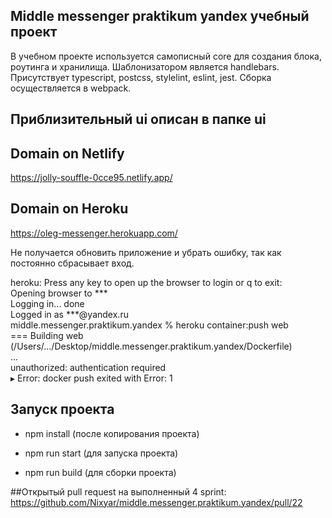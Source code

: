 ## Middle messenger praktikum yandex учебный проект

В учебном проекте используется самописный core для создания блока, роутинга и хранилища.
Шаблонизатором является handlebars.
Присутствует typescript, postcss, stylelint, eslint, jest.
Сборка осуществляется в webpack.

## Приблизительный ui описан в папке ui

## Domain on Netlify

https://jolly-souffle-0cce95.netlify.app/

## Domain on Heroku

https://oleg-messenger.herokuapp.com/

Не получается обновить приложение и убрать ошибку, так как постоянно сбрасывает вход.

heroku: Press any key to open up the browser to login or q to exit: <br>
Opening browser to *** <br>
Logging in... done <br>
Logged in as ***@yandex.ru <br>
middle.messenger.praktikum.yandex % heroku container:push web <br>
=== Building web (/Users/.../Desktop/middle.messenger.praktikum.yandex/Dockerfile) <br>
... <br>
unauthorized: authentication required <br>
▸    Error: docker push exited with Error: 1 <br>


## Запуск проекта

- npm install (после копирования проекта)

- npm run start (для запуска проекта)

- npm run build (для сборки проекта)

##Открытый pull request на выполненный 4 sprint:
https://github.com/Nixyar/middle.messenger.praktikum.yandex/pull/22

